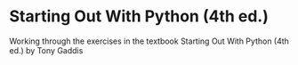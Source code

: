 # Starting Out With Python (4th ed.)

Working through the exercises in the textbook Starting Out With Python (4th ed.) by Tony Gaddis
